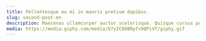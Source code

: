 ```yaml
---
title: Pellentesque eu mi in mauris pretium dapibus.
slug: second-post-en
description: Maecenas ullamcorper auctor scelerisque. Quisque cursus pulvinar erat vel condimentum. Phasellus imperdiet lacus et scelerisque mattis.
media: https://media.giphy.com/media/b7yIC0OBRpfv9QPiVf/giphy.gif
---
```

